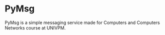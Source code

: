 # PyMsg

PyMsg is a simple messaging service made for Computers and Computers Networks course at UNIVPM.
